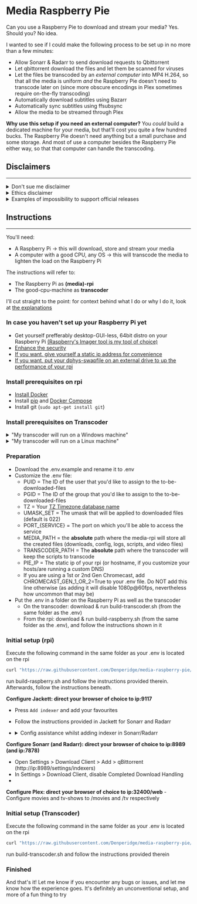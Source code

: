 # Media Raspberry Pie

Can you use a Raspberry Pie to download and stream your media? Yes. Should you? No idea.

I wanted to see if I could make the following process to be set up in no more than a few minutes:
- Allow Sonarr & Radarr to send download requests to Qbittorrent
- Let qbittorrent download the files and let them be scanned for viruses
- Let the files be transcoded by an *external computer* into MP4 H.264, so that all the media is uniform *and* the Raspberry Pie doesn't need to transcode later on (since more obscure encodings in Plex sometimes require on-the-fly transcoding)
- Automatically download subtitles using Bazarr
- Automatically sync subtitles using ffsubsync
- Allow the media to be streamed through Plex

**Why use this setup if you need an external computer?**
You *could* build a dedicated machine for your media, but that'll cost you quite a few hundred bucks. The Raspberry Pie doesn't need anything but a small purchase and some storage. And most of use a computer besides the Raspberry Pie either way, so that that computer can handle the transcoding.

## Disclaimers
---

<details>
  <summary>Don't sue me disclaimer</summary>
  Different countries are different levels of strict on piracy. So following this tutorial does mean that you'll have to accept the risks that come with doing this. And please, support official releases if you have the chance. If you can easily get Netflix, and it houses the shows you want to watch, just don't pirate.
</details>

<details>
  <summary>Ethics disclaimer</summary>
  I have access to network television and I have Netflix. Disney+, Hulu, HBO Max, and many network-specific sites are not available in Belgium. DVD's are uncommon here and are usually imported from Australia. Many of the shows we get are dubbed, limited to old seasons, or simply unavailable in any way, shape, or form. I'd *love* to legally watch my shows - mind you, I support them with every change I get; I have bought more merch than I like to admit - but sadly not being American banishes me to the shadow realm. So that's why I'll revamp my old Raspberry Pi into a tool that allows me to watch what I'm not allowed to watch.
</details>

<details>
  <summary>Examples of impossibility to support official releases</summary>
  
  Sitcoms:
  - Brooklyn Nine-Nine: available until season 5 on Netflix. Season 6 and 7 both unavailable.
  
  Cartoons: 
  - Star Vs. The Forces Of Evil: unavailable.
  - Miraculous: only dubbed in Dutch. Netflix only uploaded half of Season 3.
  - Steven Universe: only season 4 on Netflix.
  
  
  Anime (e.g. Log Horizon, Fairy Tail): Netflix only offers French/Japanese audio with French subtitles. I speak neither.
  
  (*Why are most of these cartoons?* I'm apparently 5 years old)
</details>





## Instructions
---
You'll need:
- A Raspberry Pi -> this will download, store and stream your media
- A computer with a good CPU, any OS -> this will transcode the media to lighten the load on the Raspberry Pi

The instructions will refer to:
- The Raspberry Pi as **(media)-rpi**
- The good-cpu-machine as **transcoder**

I'll cut straight to the point: for context behind what I do or why I do it, look at [the explanations](#explanations)

### In case you haven't set up your Raspberry Pi yet
- Get yourself prefferably desktop-GUI-less, 64bit distro on your Raspberry Pi [(Raspberry's Imager tool is my tool of choice)](https://www.raspberrypi.org/downloads/)
- [Enhance the security](https://www.raspberrypi.org/documentation/configuration/security.md)
- [If you want, give yourself a static ip address for convenience](https://thepihut.com/blogs/raspberry-pi-tutorials/how-to-give-your-raspberry-pi-a-static-ip-address-update)
- [If you want, put your dphys-swapfile on an external drive to up the performance of your rpi](http://manpages.ubuntu.com/manpages/bionic/man8/dphys-swapfile.8.html)


### Install prerequisites on rpi
- [Install Docker](https://www.raspberrypi.org/blog/docker-comes-to-raspberry-pi/)
- Install [pip](https://www.raspberrypi.org/documentation/linux/software/python.md) and [Docker Compose](https://docs.docker.com/compose/install/#install-using-pip)
- Install git (```sudo apt-get install git```)

### Install prerequisites on Transcoder
<details>
    <summary>"My transcoder will run on a Windows machine"</summary>

  - [Python 3](https://www.python.org/downloads/)
    - Python 3 has to be added to path. The installer does take care of this, provided you don't uncheck the box
  - [FFMPEG](https://ffmpeg.org/download.html)
    - FFMPEG has to be added to path, yet this has to happen manually
  - [A Git install](https://git-scm.com/download/)
  - You'll need the ability to run .sh files. If you're on Windows, the git installation above here comes with Git Bash

</details>
<details>
  <summary>"My transcoder will run on a Linux machine"</summary>

  - [Python 3](https://www.python.org/downloads/)
    - If not handled by your distros python3 install, be sure that python3-pip is also installed
  - [FFMPEG](https://ffmpeg.org/download.html)
  - Git
  - (All of the above have to be added to path!)

  This script is meant to be quickly portable to Linux, and has most of the work done already to make the transition smoother. The remainder of the work should not be an issue if you've become at least a bit comfortable with your distro! Simply make sure that transcode.sh is run on an hourly basis (or whatever timeframe you prefer) and you're all settled
  
</details>




### Preparation
- Download the .env.example and rename it to .env
- Customize the .env file:
  - PUID = The ID of the user that you'd like to assign to the to-be-downloaded-files
  - PGID = The ID of the group that you'd like to assign to the to-be-downloaded-files
  - TZ = Your [TZ Timezone database name](https://en.wikipedia.org/wiki/List_of_tz_database_time_zones)
  - UMASK_SET = The umask that will be applied to downloaded files (default is 022)
  - PORT_{SERVICE} = The port on which you'll be able to access the service
  - MEDIA_PATH = the **absolute** path where the media-rpi will store all the created files (downloads, config, logs, scripts, and video files)
  - TRANSCODER_PATH = The **absolute** path where the transcoder will keep the scripts to transcode
  - PIE_IP = The static ip of your rpi (or hostname, if you customize your hosts/are running a custom DNS)
  - If you are using a 1st or 2nd Gen Chromecast, add CHROMECAST_GEN_1_OR_2=True to your .env file. Do NOT add this line otherwise (as adding it will disable 1080p@60fps, nevertheless how uncommon that may be)
- Put the .env in a folder on the Raspberry Pi as well as the transcoder
  - On the transcoder: download & run build-transcoder.sh (from the same folder as the .env)
  - From the rpi: download & run build-raspberry.sh (from the same folder as the .env), and follow the instructions shown in it


### Initial setup (rpi)
Execute the following command in the same folder as your .env is located on the rpi
```sh
curl "https://raw.githubusercontent.com/Denperidge/media-raspberry-pie/master/rpi/build-raspberry.sh" > build-raspberry.sh && chmod +x build-raspberry.sh
```
run build-raspberry.sh and follow the instructions provided therein. Afterwards, follow the instructions beneath.


**Configure Jackett: direct your browser of choice to ip:9117**
  - Press `Add indexer` and add your favourites
  - Follow the instructions provided in Jackett for Sonarr and Radarr
  - <details>
    <summary>Config assistance whilst adding indexer in Sonarr/Radarr</summary>
    
    ----
  
    Name: personal preference, usually the name of the indexer
  
    ----
    
    Categories: check page 86 ([the predefined categories of Newznab](https:buildmedia.readthedocs.org/media/pdf/newznab/latest/newznab.pdf)) for whiccategories you need
    - For TV shows on Sonarr, I personally use 5000,5030,5040
    - For Movies on Radarr, I personally use 2000,2010,2020,2030,2035,2040,2042050,2060,5070
    
    ----

    Anime categories: the same as before, along with anime categories 
    
    - For TV shows on Sonarr, I personally use 5000,5030,5040,5070
    - For Movies on Radarr, I personally use 2000,2010,2020,2030,2035,2040,2042050,2060,5070
    
    ----  
  </details>

**Configure Sonarr (and Radarr): direct your browser of choice to ip:8989 (and ip:7878)**
  - Open Settings > Download Client > Add > qBittorrent (http://ip:8989/settings/indexers)
  - In Settings > Download Client, disable Completed Download Handling
  - 

**Configure Plex: direct your browser of choice to ip:32400/web**
    - Configure movies and tv-shows to /movies and /tv respectively


### Initial setup (Transcoder)
Execute the following command in the same folder as your .env is located on the rpi
```sh
curl "https://raw.githubusercontent.com/Denperidge/media-raspberry-pie/master/transcoder/build-transcoder.sh" > build-transcoder.sh && chmod +x build-transcoder.sh
```
run build-transcoder.sh and follow the instructions provided therein


### Finished

And that's it! Let me know if you encounter any bugs or issues, and let me know how the experience goes. It's definitely an unconventional setup, and more of a fun thing to try
